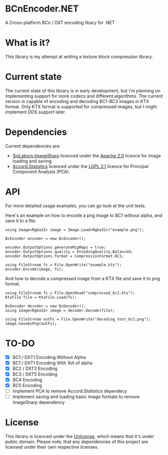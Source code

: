 # BCnEncoder.NET
A Cross-platform BCn / DXT encoding libary for .NET

# What is it?
This library is my attempt at writing a texture block compression library. 

# Current state
The current state of this library is in early development, but I'm planning on implementing support for more codecs and 
different algorithms. The current version is capable of encoding and decoding BC1-BC3 images in KTX format.
Only KTX format is supported for compressed images, but I might implement DDS support later.

# Dependencies
Current dependencies are:
* [SixLabors.ImageSharp](https://github.com/SixLabors/ImageSharp) licenced under the [Apache 2.0](https://www.apache.org/licenses/LICENSE-2.0) licence for image loading and saving
* [Accord.Statistics](http://accord-framework.net/) licenced under the [LGPL 2.1](https://www.gnu.org/licenses/old-licenses/lgpl-2.1.html) licence for Principal Component Analysis (PCA).

# API
For more detailed usage examples, you can go look at the unit tests. 

Here's an example on how to encode a png image to BC1 without alpha, and save it to a file.
```CSharp
using Image<Rgba32> image = Image.Load<Rgba32>("example.png");

BcEncoder encoder = new BcEncoder();

encoder.OutputOptions.generateMipMaps = true;
encoder.OutputOptions.quality = EncodingQuality.Balanced;
encoder.OutputOptions.format = CompressionFormat.BC1;

using FileStream fs = File.OpenWrite("example.ktx");
encoder.Encode(image, fs);
```

And how to decode a compressed image from a KTX file and save it to png format.
```CSharp
using FileStream fs = File.OpenRead("compressed_bc1.ktx");
KtxFile file = KtxFile.Load(fs);

BcDecoder decoder = new BcDecoder();
using Image<Rgba32> image = decoder.Decode(file);

using FileStream outFs = File.OpenWrite("decoding_test_bc1.png");
image.SaveAsPng(outFs);
```

# TO-DO

- [x] BC1 / DXT1 Encoding Without Alpha
- [x] BC1 / DXT1 Encoding With 1bit of alpha
- [x] BC2 / DXT3 Encoding
- [x] BC3 / DXT5 Encoding
- [x] BC4 Encoding
- [x] BC5 Encoding
- [ ] Implement PCA to remove Accord.Statistics dependecy
- [ ] Implement saving and loading basic image formats to remove ImageSharp dependency

# License
This library is licenced under the [Unlicense](https://unlicense.org/), which means that it's under public domain. 
Please note, that any dependencies of this project are licensed under their own respective licenses.
